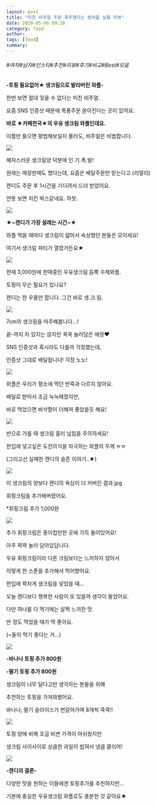 ```yaml
---
layout: post
title: "미친 비주얼 주문 폭주했다는 뚱와플 실물 리뷰"
date: 2020-05-06 09:18
category: food
author: 
tags: [food]
summary: 
---
```


###### #여자#남자#인스타#추천#리뷰#후기#비교#Best#모음


**-토핑 필요없어★ 생크림으로 발라버린 와플-**

  

한번 보면 절대 잊을 수 없다는 미친 비주얼.

요즘 SNS 인증샷 때문에 폭풍주문 쏟아진다는 곳이 있어요.

  

**바로 ★카페천국★의 우유 생크림 와플인데요.**

이름만 들으면 평범해보일지 몰라도, 비주얼은 비범합니다.

![](https://img1.daumcdn.net/thumb/R720x0/?fname=https%3A%2F%2Ft1.daumcdn.net%2Fliveboard%2Fdispatch%2F283e31208d3d4517a420147979954199.JPG)

혜자스러운 생크림양 덕분에 인.기.폭.발!  

원래는 매장판매도 했다는데, 요즘은 배달주문만 받는다고.(리얼리)

  

캔디도 주문 후 1시간을 기다려서 드뎌 받았어요.

언뜻 보면 치킨 박스같네요. 하핫.

![](https://t1.daumcdn.net/liveboard/dispatch/9f6cf01923be4da7b970530c7ca99303.gif)

**★~캔디가 가장 설레는 시간~★**

  

와플 먹을 때마다 생크림이 얇아서 속상했던 분들은 모이세요!

여기서 생크림 파티가 열렸거든요★

![](https://img1.daumcdn.net/thumb/R720x0/?fname=https%3A%2F%2Ft1.daumcdn.net%2Fliveboard%2Fdispatch%2Fa3cbef4883534300a9b5c602008054f6.JPG)

현재 3,000원에 판매중인 우유생크림 듬뿍 수제와플.

  

토핑이 무슨 필요가 있나요?

캔디는 한 우물만 팝니다. 그건 바로 생.크.림.

![](https://img1.daumcdn.net/thumb/R720x0/?fname=https%3A%2F%2Ft1.daumcdn.net%2Fliveboard%2Fdispatch%2F69c4da1f0eb44b6f9f1a12646848e68c.JPG)

7cm의 생크림을 마주해봅니다...!  

끝-까지 차 있지는 않지만 꾹꾹 눌러담은 애정♥️

  

SNS 인증샷과 혹시라도 다를까 걱정했는데,

인증샷 그대로 배달됩니다! 걱정 노노!

![](https://img1.daumcdn.net/thumb/R720x0/?fname=https%3A%2F%2Ft1.daumcdn.net%2Fliveboard%2Fdispatch%2Fa9dd0d19671344b9bb3a133522677ddc.JPG)

와플은 우리가 평소에 먹던 반죽과 다르지 않아요.

배달로 받아서 조금 눅눅해졌지만,

바로 먹었으면 바삭함이 더해져 좋았을듯 해요!

![](https://img1.daumcdn.net/thumb/R720x0/?fname=https%3A%2F%2Ft1.daumcdn.net%2Fliveboard%2Fdispatch%2Fce18913e02fd4407bd6b7df4218cda0b.JPG)

반으로 가를 때 생크림 흘러 넘침을 주의하세요!

한입에 넣고싶은 도전의식을 자극하는 와플의 두께 ㅠㅠ

(그리고선 실패한 캔디의 슬픈 이야기..★)

![](https://img1.daumcdn.net/thumb/R720x0/?fname=https%3A%2F%2Ft1.daumcdn.net%2Fliveboard%2Fdispatch%2F3aa6b9d6416646789223a894fefa0e30.JPG)

이 생크림의 양보다 캔디의 욕심이 더 커버린 결과.jpg

휘핑크림을 추가해버렸어요.

  

*휘핑크림 추가 1,000원

![](https://img1.daumcdn.net/thumb/R720x0/?fname=https%3A%2F%2Ft1.daumcdn.net%2Fliveboard%2Fdispatch%2Fb3e0e183075e454f9dc6ae905cd01a49.JPG)

추가 휘핑크림은 종이컵만한 곳에 가득 들어있어요!

아주 꽉꽉 눌러 담아있답니다.

  

우유 휘핑크림이라 다른 크림보다는 느끼하지 않아서

이렇게 한 스푼을 추가해서 먹어봤어요.

  

한입에 꽉차게 생크림을 넣었을 때...

오늘 캔디보다 행복한 사람이 또 있을까 생각이 들었어요.

  

다만 하나를 다 먹기에는 살짝 느끼한 맛.

반 정도 먹었을 때가 딱 좋아요.

(=둘이 먹기 좋다는 거...)

![](https://img1.daumcdn.net/thumb/R720x0/?fname=https%3A%2F%2Ft1.daumcdn.net%2Fliveboard%2Fdispatch%2F69004825ea484a6ca8a73ecc2b67bc9c.JPG)

**-바나나 토핑 추가 800원**

**-딸기 토핑 추가 800원**

  

생크림이 너무 달다고만 생각하는 분들을 위해

추천하는 토핑을 가져와봤어요.

바나나, 딸기 슬라이스가 번갈아가며 8개씩 콕콕!!

![](https://img1.daumcdn.net/thumb/R720x0/?fname=https%3A%2F%2Ft1.daumcdn.net%2Fliveboard%2Fdispatch%2F36d22108c0034ddfa4d0ce2f3f91d464.JPG)

토핑 양에 비해 조금 비싼 가격이 아쉬웠지만

생크림 사이사이로 상큼한 과일이 씹혀서 냉큼 클리어!

![](https://t1.daumcdn.net/liveboard/dispatch/1771c364cac94cbf88e3bd27ba96f67c.gif)

**-캔디의 결론-**

  

다양한 맛을 원하는 이들에겐 토핑추가를 추천하지만...

기본에 충실한 우유생크림 와플로도 충분한 것 같아요★